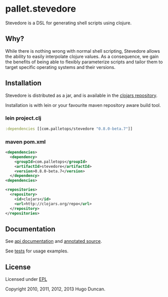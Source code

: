 # pallet.stevedore

Stevedore is a DSL for generating shell scripts using clojure.

## Why?

While there is nothing wrong with normal shell scripting, Stevedore allows the
ability to easily interpolate clojure values. As a consequence, we gain the
benefits of being able to flexibly parameterize scripts and tailor them to
target specific operating systems and their versions.

## Installation

Stevedore is distributed as a jar, and is available in the
[clojars repository](http://clojars.org/com.palletops/stevedore).

Installation is with lein or your favourite maven repository aware build tool.

### lein project.clj

```clj
:dependencies [[com.palletops/stevedore "0.8.0-beta.7"]]
```

### maven pom.xml

```xml
<dependencies>
  <dependency>
    <groupId>com.palletops</groupId>
    <artifactId>stevedore</artifactId>
    <version>0.8.0-beta.7</version>
  </dependency>
<dependencies>

<repositories>
  <repository>
    <id>clojars</id>
    <url>http://clojars.org/repo</url>
  </repository>
</repositories>
```

## Documentation

See [api documentation](http://pallet.github.com/stevedore/autodoc/index.html)
and [annotated source](http://pallet.github.com/stevedore/marginalia/uberdoc.html).

See [tests](https://github.com/pallet/stevedore/tree/develop/test/pallet/stevedore) for usage examples.

## License

Licensed under [EPL](http://www.eclipse.org/legal/epl-v10.html)

Copyright 2010, 2011, 2012, 2013 Hugo Duncan.
